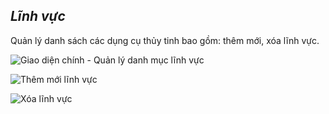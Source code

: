 ## *Lĩnh vực*

Quản lý danh sách các dụng cụ thủy tinh bao gồm: thêm mới, xóa lĩnh vực.

![](https://imgur.com/jp4NGJ8.png "Giao diện chính - Quản lý danh mục lĩnh vực")

![](https://imgur.com/2czgaW3.png "Thêm mới lĩnh vực")

![](https://imgur.com/xLMQhgw.png "Xóa lĩnh vực")